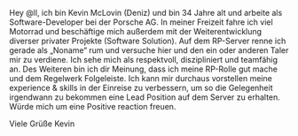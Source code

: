 
Hey @ll,
ich bin Kevin McLovin (Deniz) und bin 34 Jahre alt und arbeite als Software-Developer bei der Porsche AG.
In meiner Freizeit fahre ich viel Motorrad und beschäftige mich außerdem mit der Weiterentwicklung diverser privater Projekte (Software Solution).
Auf dem RP-Server renne ich gerade als „Noname“ rum und versuche hier und den ein oder anderen Taler mir zu verdiene. 
Ich sehe mich als respektvoll, diszipliniert und teamfähig an. Des Weiteren bin ich dir Meinung, dass ich meine RP-Rolle gut mache und dem Regelwerk Folgeleiste.
Ich kann mir durchaus vorstellen meine experience & skills in der Einreise zu verbessern, um so die Gelegenheit irgendwann zu bekommen eine Lead Position auf dem Server zu erhalten. 
Würde mich um eine Positive reaction freuen. 

Viele Grüße
Kevin
